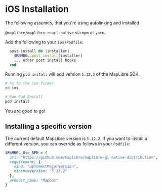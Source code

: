 # iOS Installation

The following assumes, that you're using autolinking and installed


`@maplibre/maplibre-react-native` via `npm` or `yarn`.

Add the following to your `ios/Podfile`:

```ruby
  post_install do |installer|
    $RNMBGL.post_install(installer)
    ... other post install hooks
  end
```

Running `pod install` will add version `5.12.2` of the MapLibre SDK.

```sh
# Go to the ios folder
cd ios

# Run Pod Install
pod install
```

You are good to go!

## Installing a specific version

The current default MapLibre version is `5.12.2`.
If you want to install a different version, you can override as follows in
your `Podfile`:

```ruby
$RNMBGL_Use_SPM = {
  url: "https://github.com/maplibre/maplibre-gl-native-distribution",
  requirement: {
    kind: "upToNextMajorVersion",
    minimumVersion: "5.12.2"
  },
  product_name: "Mapbox"
}
```
